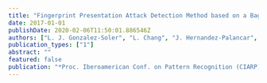 ```yaml
---
title: "Fingerprint Presentation Attack Detection Method based on a Bag-of-Words Approach"
date: 2017-01-01
publishDate: 2020-02-06T11:50:01.886546Z
authors: ["L. J. Gonzalez-Soler", "L. Chang", "J. Hernandez-Palancar", "A. Perez Suarez", "M. Gomez-Barrero"]
publication_types: ["1"]
abstract: ""
featured: false
publication: "*Proc. Iberoamerican Conf. on Pattern Recognition (CIARP)*"
---
```


